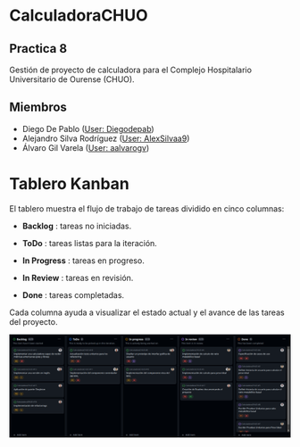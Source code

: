 # CalculadoraCHUO

## Practica 8 
Gestión de proyecto de calculadora para el Complejo Hospitalario Universitario de Ourense (CHUO).

## Miembros

-  Diego De Pablo ([User: Diegodepab](https://github.com/Diegodepab))
-  Alejandro Silva Rodríguez ([User: AlexSilvaa9](https://github.com/AlexSilvaa9))
-  Álvaro Gil Varela ([User: aalvarogv](https://github.com/aalvarogv))


# Tablero Kanban

El tablero muestra el flujo de trabajo de tareas dividido en cinco columnas: 

-	**Backlog** : tareas no iniciadas. 

-	**ToDo** : tareas listas para la iteración. 

-	**In Progress** : tareas en progreso. 

-	**In Review** : tareas en revisión.
 
-	**Done** : tareas completadas. 

Cada columna ayuda a visualizar el estado actual y el avance de las tareas del proyecto.

![ImagenNoEncontrada](readme.png)

